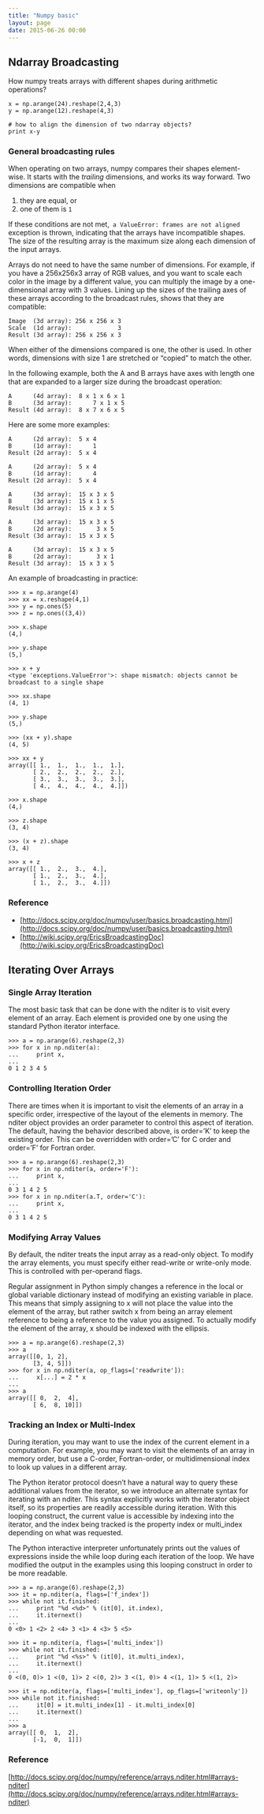 ```yaml
---
title: "Numpy basic"
layout: page
date: 2015-06-26 00:00
---
```


## Ndarray Broadcasting

How numpy treats arrays with different shapes during arithmetic operations?

```
x = np.arange(24).reshape(2,4,3)
y = np.arange(12).reshape(4,3)

# how to align the dimension of two ndarray objects?
print x-y
```
### General broadcasting rules

When operating on two arrays, numpy compares their shapes element-wise. It starts with the *trailing* dimensions, and works its way forward. Two dimensions are compatible when

1. they are equal, or
2. one of them is `1`

If these conditions are not met,` a ValueError: frames are not aligned` exception is thrown, indicating that the arrays have incompatible shapes. The size of the resulting array is the maximum size along each dimension of the input arrays.

Arrays do not need to have the same number of dimensions. For example, if you have a 256x256x3 array of RGB values, and you want to scale each color in the image by a different value, you can multiply the image by a one-dimensional array with 3 values. Lining up the sizes of the trailing axes of these arrays according to the broadcast rules, shows that they are compatible:

```
Image  (3d array): 256 x 256 x 3
Scale  (1d array):             3
Result (3d array): 256 x 256 x 3
```

When either of the dimensions compared is one, the other is used. In other words, dimensions with size 1 are stretched or “copied” to match the other.

In the following example, both the A and B arrays have axes with length one that are expanded to a larger size during the broadcast operation:

```
A      (4d array):  8 x 1 x 6 x 1
B      (3d array):      7 x 1 x 5
Result (4d array):  8 x 7 x 6 x 5
```

Here are some more examples:

```
A      (2d array):  5 x 4
B      (1d array):      1
Result (2d array):  5 x 4

A      (2d array):  5 x 4
B      (1d array):      4
Result (2d array):  5 x 4

A      (3d array):  15 x 3 x 5
B      (3d array):  15 x 1 x 5
Result (3d array):  15 x 3 x 5

A      (3d array):  15 x 3 x 5
B      (2d array):       3 x 5
Result (3d array):  15 x 3 x 5

A      (3d array):  15 x 3 x 5
B      (2d array):       3 x 1
Result (3d array):  15 x 3 x 5
```
An example of broadcasting in practice:

```
>>> x = np.arange(4)
>>> xx = x.reshape(4,1)
>>> y = np.ones(5)
>>> z = np.ones((3,4))

>>> x.shape
(4,)

>>> y.shape
(5,)

>>> x + y
<type 'exceptions.ValueError'>: shape mismatch: objects cannot be broadcast to a single shape

>>> xx.shape
(4, 1)

>>> y.shape
(5,)

>>> (xx + y).shape
(4, 5)

>>> xx + y
array([[ 1.,  1.,  1.,  1.,  1.],
       [ 2.,  2.,  2.,  2.,  2.],
       [ 3.,  3.,  3.,  3.,  3.],
       [ 4.,  4.,  4.,  4.,  4.]])

>>> x.shape
(4,)

>>> z.shape
(3, 4)

>>> (x + z).shape
(3, 4)

>>> x + z
array([[ 1.,  2.,  3.,  4.],
       [ 1.,  2.,  3.,  4.],
       [ 1.,  2.,  3.,  4.]])
```

### Reference

- [http://docs.scipy.org/doc/numpy/user/basics.broadcasting.html](http://docs.scipy.org/doc/numpy/user/basics.broadcasting.html)
- [http://wiki.scipy.org/EricsBroadcastingDoc](http://wiki.scipy.org/EricsBroadcastingDoc)


## Iterating Over Arrays

### Single Array Iteration
The most basic task that can be done with the nditer is to visit every element of an array. Each element is provided one by one using the standard Python iterator interface.

```
>>> a = np.arange(6).reshape(2,3)
>>> for x in np.nditer(a):
...     print x,
...
0 1 2 3 4 5
```

### Controlling Iteration Order
There are times when it is important to visit the elements of an array in a specific order, irrespective of the layout of the elements in memory. The nditer object provides an order parameter to control this aspect of iteration. The default, having the behavior described above, is order=’K’ to keep the existing order. This can be overridden with order=’C’ for C order and order=’F’ for Fortran order.

```
>>> a = np.arange(6).reshape(2,3)
>>> for x in np.nditer(a, order='F'):
...     print x,
...
0 3 1 4 2 5
>>> for x in np.nditer(a.T, order='C'):
...     print x,
...
0 3 1 4 2 5
```

### Modifying Array Values
By default, the nditer treats the input array as a read-only object. To modify the array elements, you must specify either read-write or write-only mode. This is controlled with per-operand flags.

Regular assignment in Python simply changes a reference in the local or global variable dictionary instead of modifying an existing variable in place. This means that simply assigning to x will not place the value into the element of the array, but rather switch x from being an array element reference to being a reference to the value you assigned. To actually modify the element of the array, x should be indexed with the ellipsis.

```
>>> a = np.arange(6).reshape(2,3)
>>> a
array([[0, 1, 2],
       [3, 4, 5]])
>>> for x in np.nditer(a, op_flags=['readwrite']):
...     x[...] = 2 * x
...
>>> a
array([[ 0,  2,  4],
       [ 6,  8, 10]])
```

### Tracking an Index or Multi-Index

During iteration, you may want to use the index of the current element in a computation. For example, you may want to visit the elements of an array in memory order, but use a C-order, Fortran-order, or multidimensional index to look up values in a different array.

The Python iterator protocol doesn’t have a natural way to query these additional values from the iterator, so we introduce an alternate syntax for iterating with an nditer. This syntax explicitly works with the iterator object itself, so its properties are readily accessible during iteration. With this looping construct, the current value is accessible by indexing into the iterator, and the index being tracked is the property index or multi_index depending on what was requested.

The Python interactive interpreter unfortunately prints out the values of expressions inside the while loop during each iteration of the loop. We have modified the output in the examples using this looping construct in order to be more readable.

```
>>> a = np.arange(6).reshape(2,3)
>>> it = np.nditer(a, flags=['f_index'])
>>> while not it.finished:
...     print "%d <%d>" % (it[0], it.index),
...     it.iternext()
...
0 <0> 1 <2> 2 <4> 3 <1> 4 <3> 5 <5>

>>> it = np.nditer(a, flags=['multi_index'])
>>> while not it.finished:
...     print "%d <%s>" % (it[0], it.multi_index),
...     it.iternext()
...
0 <(0, 0)> 1 <(0, 1)> 2 <(0, 2)> 3 <(1, 0)> 4 <(1, 1)> 5 <(1, 2)>

>>> it = np.nditer(a, flags=['multi_index'], op_flags=['writeonly'])
>>> while not it.finished:
...     it[0] = it.multi_index[1] - it.multi_index[0]
...     it.iternext()
...
>>> a
array([[ 0,  1,  2],
       [-1,  0,  1]])
```


### Reference
[http://docs.scipy.org/doc/numpy/reference/arrays.nditer.html#arrays-nditer](http://docs.scipy.org/doc/numpy/reference/arrays.nditer.html#arrays-nditer)
